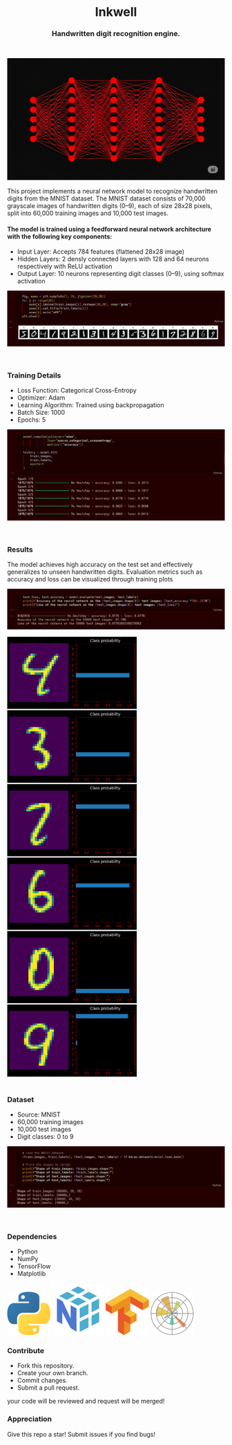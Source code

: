 <h1 align=center>Inkwell </h1> 
<h3 align=center>Handwritten digit recognition engine.</h3>

<br>

![neural networks](outputs/neuralnetworks.png)

This project implements a neural network model to recognize handwritten digits from the MNIST dataset. The MNIST dataset consists of 70,000 grayscale images of handwritten digits (0–9), each of size 28x28 pixels, split into 60,000 training images and 10,000 test images.

#### The model is trained using a feedforward neural network architecture with the following key components:

- Input Layer: Accepts 784 features (flattened 28x28 image)
- Hidden Layers: 2 densly connected layers with 128 and 64 neurons respectively with ReLU activation
- Output Layer: 10 neurons representing digit classes (0–9), using softmax activation

![model](outputs/20250802_21h09m57s_grim.png)

<br>

### Training Details
- Loss Function: Categorical Cross-Entropy
- Optimizer: Adam
- Learning Algorithm: Trained using backpropagation
- Batch Size: 1000 
- Epochs: 5

![training](outputs/20250802_21h08m13s_grim.png)

<br>

### Results

The model achieves high accuracy on the test set and effectively generalizes to unseen handwritten digits. Evaluation metrics such as accuracy and loss can be visualized through training plots

![results](outputs/20250802_21h10m16s_grim.png)

<div>
    <img width="300" src="outputs/output01.png"/>
    <img width="300" src="outputs/output02.png"/>
</div>

<div>
    <img width="300" src="outputs/output03.png"/>
    <img width="300" src="outputs/output04.png"/>
</div>

<div>
    <img width="300" src="outputs/output05.png"/>
    <img width="300" src="outputs/output06.png"/>
</div>

<br>

### Dataset
- Source: MNIST
- 60,000 training images
- 10,000 test images
- Digit classes: 0 to 9

![Dataset](outputs/20250802_21h10m05s_grim.png)

<br>

### Dependencies
- Python
- NumPy
- TensorFlow
- Matplotlib

<img width=100 src="outputs/python.png"/>
<img width=120 src="outputs/numpy.png"/>
<img width=100 src="outputs/tf.png"/>
<img width=100 src="outputs/matplotlib.png"/>

<br>

### Contribute

- Fork this repository.
- Create your own branch.
- Commit changes.
- Submit a pull request.

your code will be reviewed and request will be merged!

### Appreciation
Give this repo a star! Submit issues if you find bugs!